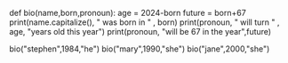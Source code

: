 def bio(name,born,pronoun):
    age = 2024-born
    future = born+67
    print(name.capitalize(), " was born in " , born)
    print(pronoun, " will turn " , age, "years old this year")
    print(pronoun, "will be 67 in the year",future)

bio("stephen",1984,"he")
bio("mary",1990,"she")
bio("jane",2000,"she")
